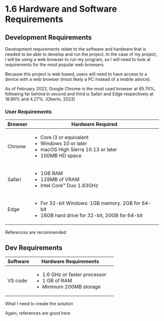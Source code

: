 # 1.6 Hardware and Software Requirements

## Development Requirements

Development requirements relate to the software and hardware that is needed to be able to develop and run the project. In the case of my project, I will be using a web browser to run my program, so I will need to look at requirements for the most popular web browsers.&#x20;

Because this project is web based, users will need to have access to a device with a web browser (most likely a PC instead of a mobile advice).

As of February 2023, Google Chrome is the most used browser at 65.74%, following far behind in second and third is Safari and Edge respectively at 18.86% and 4.27%. (Oberlo, 2023)

### User Requirements

| Browser | Hardware Required                                                                                                                   |
| ------- | ----------------------------------------------------------------------------------------------------------------------------------- |
| Chrome  | <ul><li>Core i3 or equivalent</li><li>Windows 10 or later</li><li>macOS High Sierra 10.13 or later</li><li>100MB HD space</li></ul> |
| Safari  | <ul><li>1GB RAM</li><li>128MB of VRAM</li><li>Intel Core™ Duo 1.83GHz</li></ul>                                                     |
| Edge    | <ul><li>For 32-bit Windows: 1GB memory. 2GB for 64-bit</li><li>16GB hard drive for 32-bit, 20GB for 64-bit</li></ul>                |

References are recommended

## Dev Requirements

<table><thead><tr><th>Software</th><th>Hardware Requirements</th><th data-hidden></th></tr></thead><tbody><tr><td>VS code</td><td><ul><li>1.6 GHz or faster processor</li><li>1 GB of RAM</li><li>Minimum 200MB storage</li></ul></td><td></td></tr></tbody></table>

What I need to create the solution

Again, references are good here
